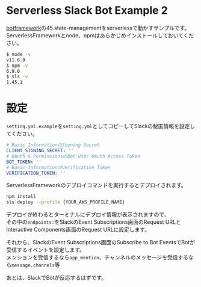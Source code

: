 # Serverless Slack Bot Example 2

[botframework](https://github.com/microsoft/BotBuilder-Samples)の45.state-managementをserverlessで動かすサンプルです。  
ServerlessFrameworkとnode、npmはあらかじめインストールしておいてください。

```bash
$ node -v
v11.6.0
$ npm -v
6.9.0
$ sls -v
1.45.1
```

# 設定

`setting.yml.example`を`setting.yml`としてコピーしてSlackの秘匿情報を設定してください。

```yaml
# Basic InformationのSigning Secret
CLIENT_SIGNING_SECRET: ''
# OAuth & PermissionsのBot User OAuth Access Token
BOT_TOKEN: ''
# Basic InformationのVerification Token
VERIFICATION_TOKEN: ''
```

ServerlessFrameworkのデプロイコマンドを実行するとデプロイされます。  

```bash
npm install
sls deploy --profile {YOUR_AWS_PROFILE_NAME}
```

デプロイが終わるとターミナルにデプロイ情報が表示されますので、  
その中の`endpoints:`をSlackのEvent Subscriptions画面のRequest URLと  
Interactive Components画面のRequest URLに設定します。  
  
それから、SlackのEvent Subscriptions画面のSubscribe to Bot EventsでBotが受信するイベントを設定します。  
メンションを受信するなら`app_mention`、チャンネルのメッセージを受信するなら`message.channels`等  

あとは、SlackでBotが反応するはずです。
